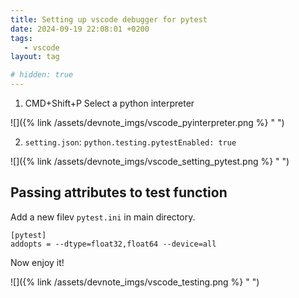 ```yaml
---
title: Setting up vscode debugger for pytest
date: 2024-09-19 22:08:01 +0200
tags:
   - vscode
layout: tag

# hidden: true
---
```


<!-- # Setting up vscode debugger for pytest -->

1. CMD+Shift+P Select a python interpreter 

![]({% link /assets/devnote_imgs/vscode_pyinterpreter.png %} " ")

2. `setting.json`: `python.testing.pytestEnabled: true`

![]({% link /assets/devnote_imgs/vscode_setting_pytest.png %} " ")

## Passing attributes to test function
Add a new filev `pytest.ini` in main directory.
```
[pytest]  
addopts = --dtype=float32,float64 --device=all
```

Now enjoy it!

![]({% link /assets/devnote_imgs/vscode_testing.png %} " ")
